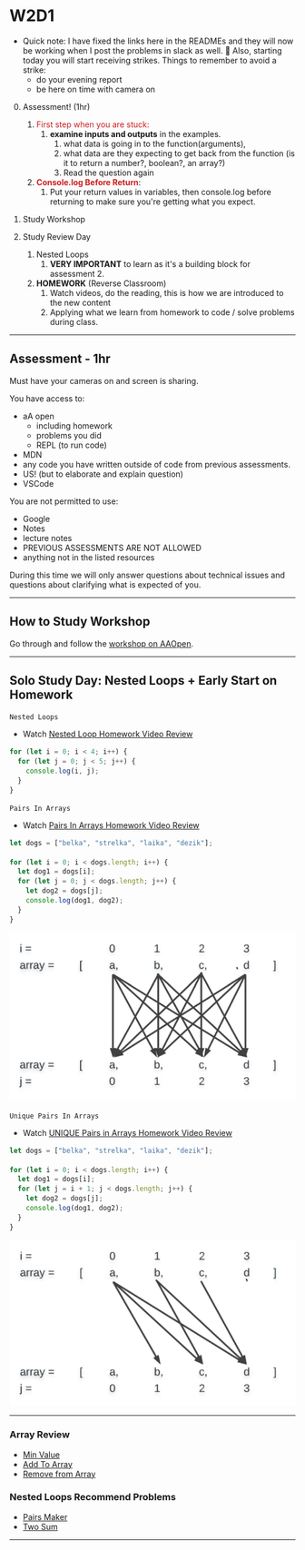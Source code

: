 # W2D1

- Quick note: I have fixed the links here in the READMEs and they will now be working when I post the problems in slack as well. 🙂 Also, starting today you will start receiving strikes. Things to remember to avoid a strike:
  - do your evening report
  - be here on time with camera on

0. Assessment! (1hr)

    1. <span style="color:#cd1d1d;">First step when you are stuck:</span>
        1. <span style="color:#cd1d1 d;">**examine inputs and outputs** </span> in the examples.
            1. what data is going in to the function(arguments),  
            2. what data are they expecting to get back from the function (is it to return a number?, boolean?, an array?)
            3. Read the question again
    2. <span style="color:#cd1d1d;">**Console.log Before Return**</span>:
          1. Put your return values in variables, then console.log before returning to make sure you're getting what you expect.
1. Study Workshop
2. Study Review Day
   1. Nested Loops 
      1. **VERY IMPORTANT** to learn as it's a building block for assessment 2.
   2. **HOMEWORK** (Reverse Classroom)
      1. Watch videos, do the reading, this is how we are introduced to the new content
      2. Applying what we learn from homework to code / solve problems during class.

---

## Assessment - 1hr

Must have your cameras on and screen is sharing.

You have access to:

- aA open
  - including homework
  - problems you did
  - REPL (to run code)
- MDN
- any code you have written outside of code from previous assessments.
- US! (but to elaborate and explain question)
- VSCode

You are not permitted to use:

- Google
- Notes
- lecture notes
- PREVIOUS ASSESSMENTS ARE NOT ALLOWED
- anything not in the listed resources

During this time we will only answer questions about technical issues and
questions about clarifying what is expected of you.

---

## How to Study Workshop

Go through and follow the [workshop on AAOpen](https://open.appacademy.io/learn/js-py---pt-may-2022-online/week-2---intermediate-functions/how-to-study-workshop).

---

## Solo Study Day: Nested Loops + Early Start on Homework

`Nested Loops`

- Watch [Nested Loop Homework Video Review](https://open.appacademy.io/learn/js-py---pt-may-2022-online/week-1---intro-to-javascript/nested-loops)

```js
for (let i = 0; i < 4; i++) {
  for (let j = 0; j < 5; j++) {
    console.log(i, j);
  }
}
```

`Pairs In Arrays`

- Watch [Pairs In Arrays Homework Video Review](https://open.appacademy.io/learn/js-py---pt-may-2022-online/week-1---intro-to-javascript/pairs-in-array)

```javascript
let dogs = ["belka", "strelka", "laika", "dezik"];

for (let i = 0; i < dogs.length; i++) {
  let dog1 = dogs[i];
  for (let j = 0; j < dogs.length; j++) {
    let dog2 = dogs[j];
    console.log(dog1, dog2);
  }
}
```

![Pairs In Arrays]

`Unique Pairs In Arrays`

- Watch [UNIQUE Pairs in Arrays Homework Video Review](https://open.appacademy.io/learn/js-py---pt-may-2022-online/week-1---intro-to-javascript/unique-pairs-in-array)

```js
let dogs = ["belka", "strelka", "laika", "dezik"];

for (let i = 0; i < dogs.length; i++) {
  let dog1 = dogs[i];
  for (let j = i + 1; j < dogs.length; j++) {
    let dog2 = dogs[j];
    console.log(dog1, dog2);
  }
}
```

![Unique Pairs In Arrays]

---

### Array Review

- [Min Value](https://open.appacademy.io/learn/js-py---pt-may-2022-online/week-1---intro-to-javascript/min-value----)
- [Add To Array](https://open.appacademy.io/learn/js-py---pt-may-2022-online/week-1---intro-to-javascript/add-to-array---research)
- [Remove from Array](https://open.appacademy.io/learn/js-py---pt-may-2022-online/week-1---intro-to-javascript/remove-from-array---research)

### Nested Loops Recommend Problems

- [Pairs Maker](https://open.appacademy.io/learn/js-py---pt-may-2022-online/week-1---intro-to-javascript/pairs-maker)
- [Two Sum](https://open.appacademy.io/learn/js-py---pt-may-2022-online/week-1---intro-to-javascript/two-sum)

---

[unique pairs in arrays]: ./images/unique_pairs_in_arrays.png
[pairs in arrays]: ./images/pairs_in_arrays.png
